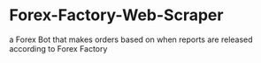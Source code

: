 # Forex-Factory-Web-Scraper
a Forex Bot that makes orders based on when reports are released according to Forex Factory

